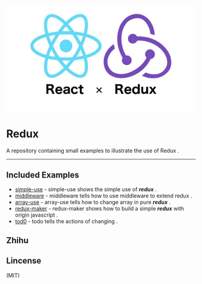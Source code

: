 
![logo](./img/logo.jpg)
	
# Redux
	
A repository containing small examples to illustrate the use of Redux .

***

## Included Examples
 - [simple-use](simple-use) - simple-use shows the simple use of ***redux*** . 
 - [middleware](middleware) - middleware tells how to use middleware to extend redux .
 - [array-use](array-use) - array-use tells how to change array in pure ***redux*** .
 - [redux-maker](redux-maker) - redux-maker shows how to build a simple ***redux*** with origin javascript .
 - [tod0](todo) - todo tells the actions of changing . 

## Zhihu

## Lincense
(MIT)
